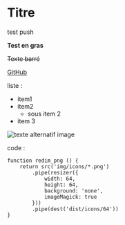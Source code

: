 # Titre

test push

**Test en gras**

~~Texte barré~~

[GitHub](https://github.com "GitHub")

liste :

* item1
* item2
    * sous item 2
* item 3

![texte alternatif image](https://picsum.photos/id/1/200/300 "Titre, image")

code :
```
function redim_png () {
    return src('img/icons/*.png')
        .pipe(resizer({
            width: 64,
            height: 64,
            background: 'none',
            imageMagick: true
        }))
        .pipe(dest('dist/icons/64'))
}
```
